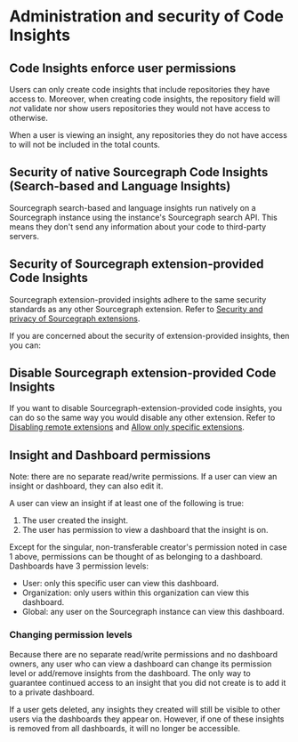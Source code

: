 # Administration and security of Code Insights

## Code Insights enforce user permissions 

Users can only create code insights that include repositories they have access to. Moreover, when creating code insights, the repository field will *not* validate nor show users repositories they would not have access to otherwise.

When a user is viewing an insight, any repositories they do not have access to will not be included in the total counts.

## Security of native Sourcegraph Code Insights (Search-based and Language Insights)

Sourcegraph search-based and language insights run natively on a Sourcegraph instance using the instance's Sourcegraph search API. This means they don't send any information about your code to third-party servers. 

## Security of Sourcegraph extension-provided Code Insights

Sourcegraph extension-provided insights adhere to the same security standards as any other Sourcegraph extension. Refer to [Security and privacy of Sourcegraph extensions](../../extensions/security.md). 

If you are concerned about the security of extension-provided insights, then you can: 

## Disable Sourcegraph extension-provided Code Insights 

If you want to disable Sourcegraph-extension-provided code insights, you can do so the same way you would disable any other extension. Refer to [Disabling remote extensions](../../admin/extensions.md#use-extensions-from-sourcegraph-com-or-disable-remote-extensions) and [Allow only specific extensions](../../admin/extensions.md#use-extensions-from-sourcegraph-com-or-disable-remote-extensions).

## Insight and Dashboard permissions

Note: there are no separate read/write permissions. If a user can view an insight or dashboard, they can also edit it.

A user can view an insight if at least one of the following is true:

1. The user created the insight.
2. The user has permission to view a dashboard that the insight is on.

Except for the singular, non-transferable creator's permission noted in case 1 above, permissions can be thought of as belonging to a dashboard. Dashboards have 3 permission levels:

- User: only this specific user can view this dashboard.
- Organization: only users within this organization can view this dashboard.
- Global: any user on the Sourcegraph instance can view this dashboard.

### Changing permission levels

Because there are no separate read/write permissions and no dashboard owners, any user who can view a dashboard can change its permission level or add/remove insights from the dashboard. The only way to guarantee continued access to an insight that you did not create is to add it to a private dashboard.

If a user gets deleted, any insights they created will still be visible to other users via the dashboards they appear on. However, if one of these insights is removed from all dashboards, it will no longer be accessible.

